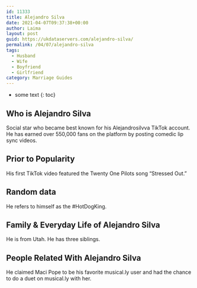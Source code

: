 ```yaml
---
id: 11333
title: Alejandro Silva
date: 2021-04-07T09:37:38+00:00
author: Laima
layout: post
guid: https://ukdataservers.com/alejandro-silva/
permalink: /04/07/alejandro-silva
tags:
  - Husband
  - Wife
  - Boyfriend
  - Girlfriend
category: Marriage Guides
---
```


* some text
{: toc}


## Who is Alejandro Silva
                  
                  
                  
Social star who became best known for his Alejandrosilvva TikTok account. He has earned over 550,000 fans on the platform by posting comedic lip sync videos. 
                  
              
            
              
            
                
                
                
## Prior to Popularity
                  
                  
                  
His first TikTok video featured the Twenty One Pilots song &#8220;Stressed Out.&#8221; 
                  
              
            
              
            
                
                
                
## Random data
                  
                  
                  
He refers to himself as the #HotDogKing. 
                  
              
            
              
            
                
                
                
## Family & Everyday Life of Alejandro Silva
                  
                  
                  
He is from Utah. He has three siblings.
                  
              
            
              
            
                
                
                
## People Related With Alejandro Silva
                  
                  
                  
He claimed Maci Pope to be his favorite musical.ly user and had the chance to do a duet on musical.ly with her. 
                  
              
            
              
            
                
              
            
              
              
            
            
              
            
          
          
          